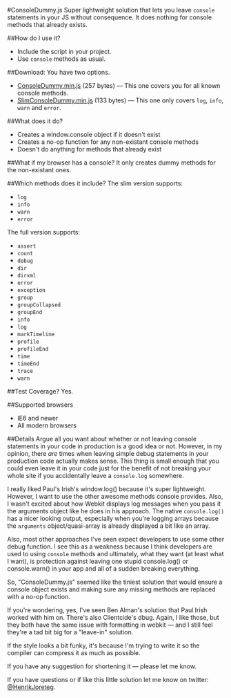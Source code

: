 #ConsoleDummy.js
Super lightweight solution that lets you leave `console` statements in your JS without consequence. It does nothing for console methods that already exists.

##How do I use it?
- Include the script in your project. 
- Use `console` methods as usual.

##Download:
You have two options. 

- [ConsoleDummy.min.js](https://github.com/andyet/ConsoleDummy.js/raw/master/ConsoleDummy.min.js) (257 bytes) — This one covers you for all known console methods.
- [SlimConsoleDummy.min.js](https://github.com/andyet/ConsoleDummy.js/raw/master/SlimConsoleDummy.min.js) (133 bytes) — This one only covers `log`, `info`, `warn` and `error`.

##What does it do?
- Creates a window.console object if it doesn't exist
- Creates a no-op function for any non-existant console methods
- Doesn't do anything for methods that already exist

##What if my browser has a console?
It only creates dummy methods for the non-existant ones.

##Which methods does it include?
The slim version supports: 

- `log`
- `info`
- `warn`
- `error`

The full version supports: 

- `assert`
- `count`
- `debug`
- `dir`
- `dirxml`
- `error`
- `exception`
- `group`
- `groupCollapsed`
- `groupEnd`
- `info`
- `log`
- `markTimeline`
- `profile`
- `profileEnd`
- `time`
- `timeEnd`
- `trace`
- `warn`

##Test Coverage?
Yes.

##Supported browsers
- IE6 and newer
- All modern browsers

##Details
Argue all you want about whether or not leaving console statements in your code in production is a good idea or not. However, in my opinion, there *are* times when leaving simple debug statements in your production code actually makes sense. This thing is small enough that you could even leave it in your code just for the benefit of not breaking your whole site if you accidentally leave a `console.log` somewhere.

I really liked Paul's Irish's window.log() because it's super lightweight. However, I want to use the other awesome methods console provides. Also, I wasn't excited about how Webkit displays log messages when you pass it the arguments object like he does in his approach. The native `console.log()` has a nicer looking output, especially when you're logging arrays because the `arguments` object/quasi-array is already displayed a bit like an array.

Also, most other approaches I've seen expect developers to use some other debug function. I see this as a weakness because I think developers are used to using `console` methods and ultimately, what they want (at least what I want), is protection against leaving one stupid console.log() or console.warn() in your app and all of a sudden breaking everything.

So, "ConsoleDummy.js" seemed like the tiniest solution that would ensure a console object exists and making sure any missing methods are replaced with a no-op function.

If you're wondering, yes, I've seen Ben Alman's solution that Paul Irish worked with him on. There's also Clientcide's dbug. Again, I like those, but they both have the same issue with formatting in webkit — and I still feel they're a tad bit big for a "leave-in" solution.

If the style looks a bit funky, it's because I'm trying to write it so the compiler can compress it as much as possible.

If you have any suggestion for shortening it — please let me know. 

If you have questions or if like this little solution let me know on twitter: [@HenrikJoreteg](http://twitter.com/HenrikJoreteg).